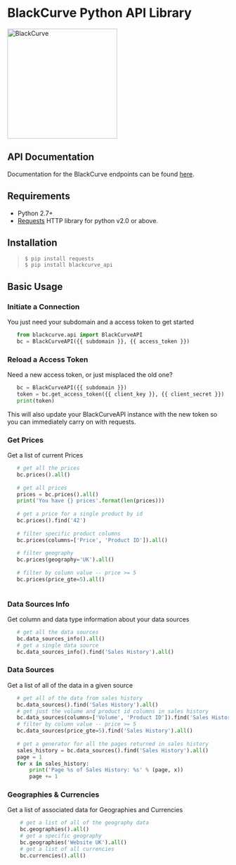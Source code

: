 
# BlackCurve Python API Library 
<img alt='BlackCurve' src="https://blackcurve.io/api/docs/_images/blackcurve-logo.png" width="250">

## API Documentation  
Documentation for the BlackCurve endpoints can be found [here](https://blackcurve.io/api/docs/index.html).  

## Requirements  
* Python 2.7+
* [Requests](http://docs.python-requests.org/en/master/) HTTP library for python v2.0 or above.  
  
## Installation
> `$ pip install requests`  
> `$ pip install blackcurve_api`

## Basic Usage
### Initiate a Connection
You just need your subdomain and a access token to get started
 ```python
	from blackcurve.api import BlackCurveAPI	
	bc = BlackCurveAPI({{ subdomain }}, {{ access_token }})	
```
### Reload a Access Token
Need a new access token, or just misplaced the old one?
 ```python
	bc = BlackCurveAPI({{ subdomain }})
	token = bc.get_access_token({{ client_key }}, {{ client_secret }})
	print(token)	
```
This will also update your BlackCurveAPI instance with the new token so you can immediately carry on with requests.

### Get Prices
Get a list of current Prices
 ```python
	# get all the prices
	bc.prices().all()
	
	# get all prices
	prices = bc.prices().all()
	print('You have {} prices'.format(len(prices)))
			
	# get a price for a single product by id
	bc.prices().find('42')
	
	# filter specific product columns
	bc.prices(columns=['Price', 'Product ID']).all()
	
	# filter geography
	bc.prices(geography='UK').all()
	
	# filter by column value -- price >= 5
	bc.prices(price_gte=5).all()
	
```

### Data Sources Info
Get column and data type information about your data sources
 ```python
	# get all the data sources
	bc.data_sources_info().all()
	# get a single data source
	bc.data_sources_info().find('Sales History').all()
```
### Data Sources
Get a list of all of the data in a given source
 ```python
	# get all of the data from sales history
	bc.data_sources().find('Sales History').all()
	# get just the volume and product id columns in sales history
	bc.data_sources(columns=['Volume', 'Product ID']).find('Sales History').all()
	# filter by column value -- price >= 5
	bc.data_sources(price_gte=5).find('Sales History').all()
	
	# get a generator for all the pages returned in sales history
	sales_history = bc.data_sources().find('Sales History').all()
	page = 1
	for x in sales_history:
		print('Page %s of Sales History: %s' % (page, x))
		page += 1
```

### Geographies & Currencies
Get a list of associated data for Geographies and Currencies
```python
    # get a list of all of the geography data
    bc.geographies().all()
    # get a specific geography
    bc.geographies('Website UK').all()
    # get a list of all currencies
    bc.currencies().all()
    
```



